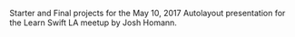 Starter and Final projects for the May 10, 2017 Autolayout presentation for the Learn Swift LA meetup by Josh Homann.
